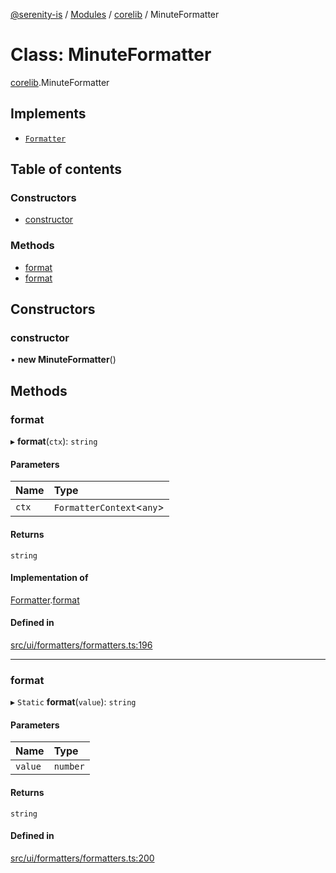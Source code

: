 [@serenity-is](../README.md) / [Modules](../modules.md) / [corelib](../modules/corelib.md) / MinuteFormatter

# Class: MinuteFormatter

[corelib](../modules/corelib.md).MinuteFormatter

## Implements

- [`Formatter`](../interfaces/corelib_slick.Formatter.md)

## Table of contents

### Constructors

- [constructor](corelib.MinuteFormatter.md#constructor)

### Methods

- [format](corelib.MinuteFormatter.md#format)
- [format](corelib.MinuteFormatter.md#format-1)

## Constructors

### constructor

• **new MinuteFormatter**()

## Methods

### format

▸ **format**(`ctx`): `string`

#### Parameters

| Name | Type |
| :------ | :------ |
| `ctx` | `FormatterContext`<`any`\> |

#### Returns

`string`

#### Implementation of

[Formatter](../interfaces/corelib_slick.Formatter.md).[format](../interfaces/corelib_slick.Formatter.md#format)

#### Defined in

[src/ui/formatters/formatters.ts:196](https://github.com/serenity-is/serenity/blob/master/packages/corelib/src/ui/formatters/formatters.ts#L196)

___

### format

▸ `Static` **format**(`value`): `string`

#### Parameters

| Name | Type |
| :------ | :------ |
| `value` | `number` |

#### Returns

`string`

#### Defined in

[src/ui/formatters/formatters.ts:200](https://github.com/serenity-is/serenity/blob/master/packages/corelib/src/ui/formatters/formatters.ts#L200)
